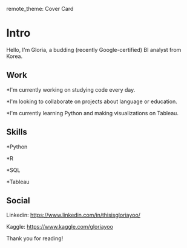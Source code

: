 remote_theme: Cover Card
# Intro
Hello, I'm Gloria, a budding (recently Google-certified) BI analyst from Korea.
## Work
*I'm currently working on studying code every day.

*I'm looking to collaborate on projects about language or education.

*I'm currently learning Python and making visualizations on Tableau.
## Skills
*Python

*R

*SQL

*Tableau
## Social
Linkedin: https://www.linkedin.com/in/thisisgloriayoo/

Kaggle: https://www.kaggle.com/gloriayoo

Thank you for reading!
